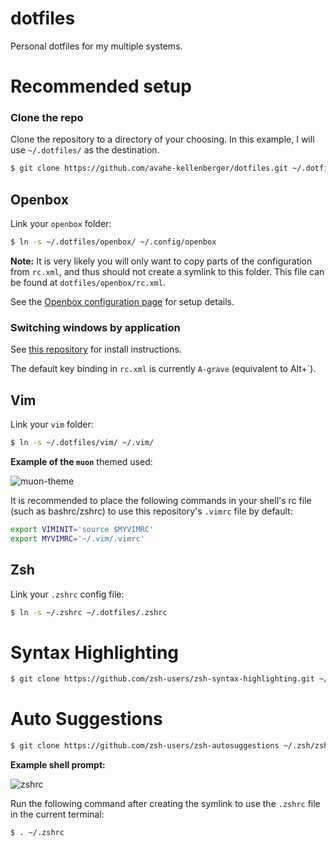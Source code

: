 # dotfiles
Personal dotfiles for my multiple systems.

# Recommended setup

### Clone the repo

Clone the repository to a directory of your choosing. In this example, I will use `~/.dotfiles/` as the destination.

```sh
$ git clone https://github.com/avahe-kellenberger/dotfiles.git ~/.dotfiles/
```

## Openbox

Link your `openbox` folder:

```sh
$ ln -s ~/.dotfiles/openbox/ ~/.config/openbox
```

**Note:** It is very likely you will only want to copy parts of the configuration from `rc.xml`, and thus should not create a symlink to this folder. This file can be found at `dotfiles/openbox/rc.xml`.

See the [Openbox configuration page](http://openbox.org/wiki/Help:Configuration) for setup details.

### Switching windows by application

See [this repository](https://github.com/avahe-kellenberger/wmctrl-switch-by-application) for install instructions.

The default key binding in `rc.xml` is currently `A-grave` (equivalent to Alt+`).

## Vim

Link your `vim` folder:

```sh
$ ln -s ~/.dotfiles/vim/ ~/.vim/
```

**Example of the `muon`** themed used:

![muon-theme](https://user-images.githubusercontent.com/34498340/47609534-8c1e6680-da0e-11e8-9faf-bd468b8a1f49.png)

It is recommended to place the following commands in your shell's rc file (such as bashrc/zshrc) to use this repository's `.vimrc` file by default:

```sh
export VIMINIT='source $MYVIMRC'
export MYVIMRC='~/.vim/.vimrc'
```
## Zsh

Link your `.zshrc` config file:

```sh
$ ln -s ~/.zshrc ~/.dotfiles/.zshrc
```

# Syntax Highlighting

```sh
$ git clone https://github.com/zsh-users/zsh-syntax-highlighting.git ~/.zsh/zsh-syntax-highlighting
```

# Auto Suggestions

```sh
$ git clone https://github.com/zsh-users/zsh-autosuggestions ~/.zsh/zsh-autosuggestions
```

**Example shell prompt:**

![zshrc](https://user-images.githubusercontent.com/34498340/47609503-d2bf9100-da0d-11e8-8e54-e73e3619fbd3.png)

Run the following command after creating the symlink to use the `.zshrc` file in the current terminal:
```sh
$ . ~/.zshrc
```
